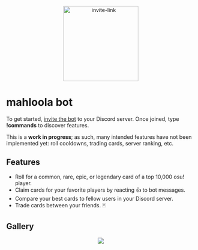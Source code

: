 <a href="https://discord.com/api/oauth2/authorize?client_id=674498529489846272&permissions=2112&scope=applications.commands%20bot">
  <p align="center">
  <img src="https://i.imgur.com/RZHlVph.png" alt="invite-link" width="200"/>
  </p>
</a>


# mahloola bot

To get started, <a href="https://discord.com/api/oauth2/authorize?client_id=674498529489846272&permissions=2112&scope=applications.commands%20bot">invite the bot</a> to your Discord server. Once joined, type **!commands** to discover features.

This is a **work in progress**; as such, many intended features have not been implemented yet: roll cooldowns, trading cards, server ranking, etc.

## Features
- Roll for a common, rare, epic, or legendary card of a top 10,000 osu! player.
- Claim cards for your favorite players by reacting 👍 to bot messages.
- Compare your best cards to fellow users in your Discord server.
- Trade cards between your friends. 🃏

## Gallery
<p align="center">
  <img src="https://user-images.githubusercontent.com/61226619/165325851-c5ba184c-f3ed-4c3b-8182-652669f10ee3.png" />
</p>


